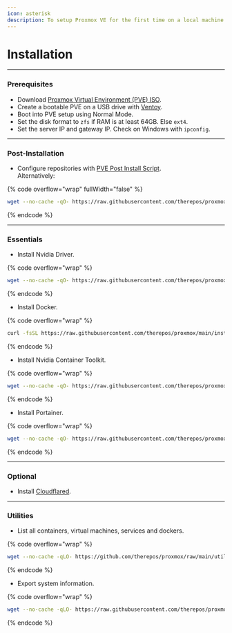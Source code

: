```yaml
---
icon: asterisk
description: To setup Proxmox VE for the first time on a local machine.
---
```


# Installation

***

### Prerequisites

* Download [Proxmox Virtual Environment (PVE) ISO](https://www.proxmox.com/en/downloads).
* Create a bootable PVE on a USB drive with [Ventoy](https://www.ventoy.net/en/download.html).
* Boot into PVE setup using Normal Mode.
* Set the disk format to `zfs` if RAM is at least 64GB.  Else `ext4`.
* Set the server IP and gateway IP. Check on Windows with `ipconfig`.



***

### Post-Installation

* Configure repositories with [PVE Post Install Script](https://tteck.github.io/Proxmox/#proxmox-ve-post-install). \
  Alternatively:

{% code overflow="wrap" fullWidth="false" %}
```bash
wget --no-cache -qO- https://raw.githubusercontent.com/therepos/proxmox/main/installers/install-postpve.sh | bash
```
{% endcode %}



***

### Essentials

* Install Nvidia Driver.

{% code overflow="wrap" %}
```bash
wget --no-cache -qO- https://raw.githubusercontent.com/therepos/proxmox/main/installers/install-nvidiadriver.sh | bash
```
{% endcode %}

* Install Docker.

{% code overflow="wrap" %}
```bash
curl -fsSL https://raw.githubusercontent.com/therepos/proxmox/main/installers/install-docker.sh | bash
```
{% endcode %}

* Install Nvidia Container Toolkit.

{% code overflow="wrap" %}
```bash
wget --no-cache -qO- https://raw.githubusercontent.com/therepos/proxmox/main/installers/install-nvidiact.sh | bash
```
{% endcode %}

* Install Portainer.

{% code overflow="wrap" %}
```bash
wget --no-cache -qO- https://raw.githubusercontent.com/therepos/proxmox/main/installers/install-portainer.sh | bash
```
{% endcode %}



***

### Optional

* Install [Cloudflared](https://tteck.github.io/Proxmox/#cloudflared-lxc).



***

### Utilities

* List all containers, virtual machines, services and dockers.

{% code overflow="wrap" %}
```bash
wget --no-cache -qLO- https://github.com/therepos/proxmox/raw/main/util/list-ct.sh | bash
```
{% endcode %}

* Export system information.

{% code overflow="wrap" %}
```bash
wget --no-cache -qLO- https://raw.githubusercontent.com/therepos/proxmox/main/util/get-sysinfo.sh | bash
```
{% endcode %}
